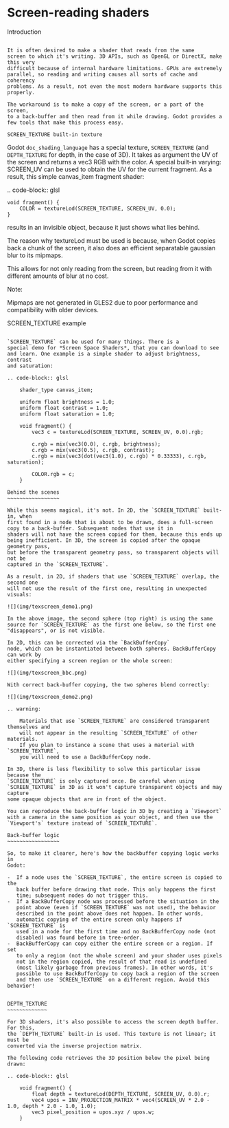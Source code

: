 

Screen-reading shaders
======================

Introduction
~~~~~~~~~~~~

It is often desired to make a shader that reads from the same
screen to which it's writing. 3D APIs, such as OpenGL or DirectX, make this very
difficult because of internal hardware limitations. GPUs are extremely
parallel, so reading and writing causes all sorts of cache and coherency
problems. As a result, not even the most modern hardware supports this
properly.

The workaround is to make a copy of the screen, or a part of the screen,
to a back-buffer and then read from it while drawing. Godot provides a
few tools that make this process easy.

SCREEN_TEXTURE built-in texture
~~~~~~~~~~~~~~~~~~~~~~~~~~~~~~~

Godot `doc_shading_language` has a special texture, `SCREEN_TEXTURE` (and `DEPTH_TEXTURE` for depth, in the case of 3D).
It takes as argument the UV of the screen and returns a vec3 RGB with the color. A
special built-in varying: SCREEN_UV can be used to obtain the UV for
the current fragment. As a result, this simple canvas_item fragment shader:

.. code-block:: glsl

    void fragment() {
        COLOR = textureLod(SCREEN_TEXTURE, SCREEN_UV, 0.0);
    }

results in an invisible object, because it just shows what lies behind.

The reason why textureLod must be used is because, when Godot copies back
a chunk of the screen, it also does an efficient separatable gaussian blur to its mipmaps.

This allows for not only reading from the screen, but reading from it with different amounts
of blur at no cost.

Note:


   Mipmaps are not generated in GLES2 due to poor performance and compatibility with older
   devices.

SCREEN_TEXTURE example
~~~~~~~~~~~~~~~~~~~~~~

`SCREEN_TEXTURE` can be used for many things. There is a
special demo for *Screen Space Shaders*, that you can download to see
and learn. One example is a simple shader to adjust brightness, contrast
and saturation:

.. code-block:: glsl

    shader_type canvas_item;

    uniform float brightness = 1.0;
    uniform float contrast = 1.0;
    uniform float saturation = 1.0;

    void fragment() {
        vec3 c = textureLod(SCREEN_TEXTURE, SCREEN_UV, 0.0).rgb;

        c.rgb = mix(vec3(0.0), c.rgb, brightness);
        c.rgb = mix(vec3(0.5), c.rgb, contrast);
        c.rgb = mix(vec3(dot(vec3(1.0), c.rgb) * 0.33333), c.rgb, saturation);

        COLOR.rgb = c;
    }

Behind the scenes
~~~~~~~~~~~~~~~~~

While this seems magical, it's not. In 2D, the `SCREEN_TEXTURE` built-in, when
first found in a node that is about to be drawn, does a full-screen
copy to a back-buffer. Subsequent nodes that use it in
shaders will not have the screen copied for them, because this ends up
being inefficient. In 3D, the screen is copied after the opaque geometry pass,
but before the transparent geometry pass, so transparent objects will not be
captured in the `SCREEN_TEXTURE`.

As a result, in 2D, if shaders that use `SCREEN_TEXTURE` overlap, the second one
will not use the result of the first one, resulting in unexpected
visuals:

![](img/texscreen_demo1.png)

In the above image, the second sphere (top right) is using the same
source for `SCREEN_TEXTURE` as the first one below, so the first one
"disappears", or is not visible.

In 2D, this can be corrected via the `BackBufferCopy`
node, which can be instantiated between both spheres. BackBufferCopy can work by
either specifying a screen region or the whole screen:

![](img/texscreen_bbc.png)

With correct back-buffer copying, the two spheres blend correctly:

![](img/texscreen_demo2.png)

.. warning:

    Materials that use `SCREEN_TEXTURE` are considered transparent themselves and
    will not appear in the resulting `SCREEN_TEXTURE` of other materials.
    If you plan to instance a scene that uses a material with `SCREEN_TEXTURE`,
    you will need to use a BackBufferCopy node.

In 3D, there is less flexibility to solve this particular issue because the
`SCREEN_TEXTURE` is only captured once. Be careful when using
`SCREEN_TEXTURE` in 3D as it won't capture transparent objects and may capture
some opaque objects that are in front of the object.

You can reproduce the back-buffer logic in 3D by creating a `Viewport`
with a camera in the same position as your object, and then use the
`Viewport's` texture instead of `SCREEN_TEXTURE`.

Back-buffer logic
~~~~~~~~~~~~~~~~~

So, to make it clearer, here's how the backbuffer copying logic works in
Godot:

-  If a node uses the `SCREEN_TEXTURE`, the entire screen is copied to the
   back buffer before drawing that node. This only happens the first
   time; subsequent nodes do not trigger this.
-  If a BackBufferCopy node was processed before the situation in the
   point above (even if `SCREEN_TEXTURE` was not used), the behavior
   described in the point above does not happen. In other words,
   automatic copying of the entire screen only happens if `SCREEN_TEXTURE` is
   used in a node for the first time and no BackBufferCopy node (not
   disabled) was found before in tree-order.
-  BackBufferCopy can copy either the entire screen or a region. If set
   to only a region (not the whole screen) and your shader uses pixels
   not in the region copied, the result of that read is undefined
   (most likely garbage from previous frames). In other words, it's
   possible to use BackBufferCopy to copy back a region of the screen
   and then use `SCREEN_TEXTURE` on a different region. Avoid this behavior!


DEPTH_TEXTURE
~~~~~~~~~~~~~

For 3D shaders, it's also possible to access the screen depth buffer. For this,
the `DEPTH_TEXTURE` built-in is used. This texture is not linear; it must be
converted via the inverse projection matrix.

The following code retrieves the 3D position below the pixel being drawn:

.. code-block:: glsl

    void fragment() {
        float depth = textureLod(DEPTH_TEXTURE, SCREEN_UV, 0.0).r;
        vec4 upos = INV_PROJECTION_MATRIX * vec4(SCREEN_UV * 2.0 - 1.0, depth * 2.0 - 1.0, 1.0);
        vec3 pixel_position = upos.xyz / upos.w;
    }
